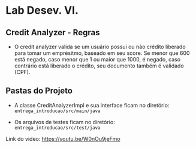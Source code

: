 # Lab Desev. VI.

## Credit Analyzer - Regras
- O credit analyzer valida se um usuário possui ou não crédito liberado para tomar um emprésitmo, baseado em seu score. Se menor que 600 está negado, caso menor que 1 ou maior que 1000, é negado, caso contrário está liberado o crédito, seu documento também é validado (CPF).
 

## Pastas do Projeto 
- A classe CreditAnalyzerImpl e sua interface ficam no diretório: 
`entrega_introducao/src/main/java`

- Os arquivos de testes ficam no diretório: 
`entrega_introducao/src/test/java`

Link do video: https://youtu.be/W0nOu9jeFmo